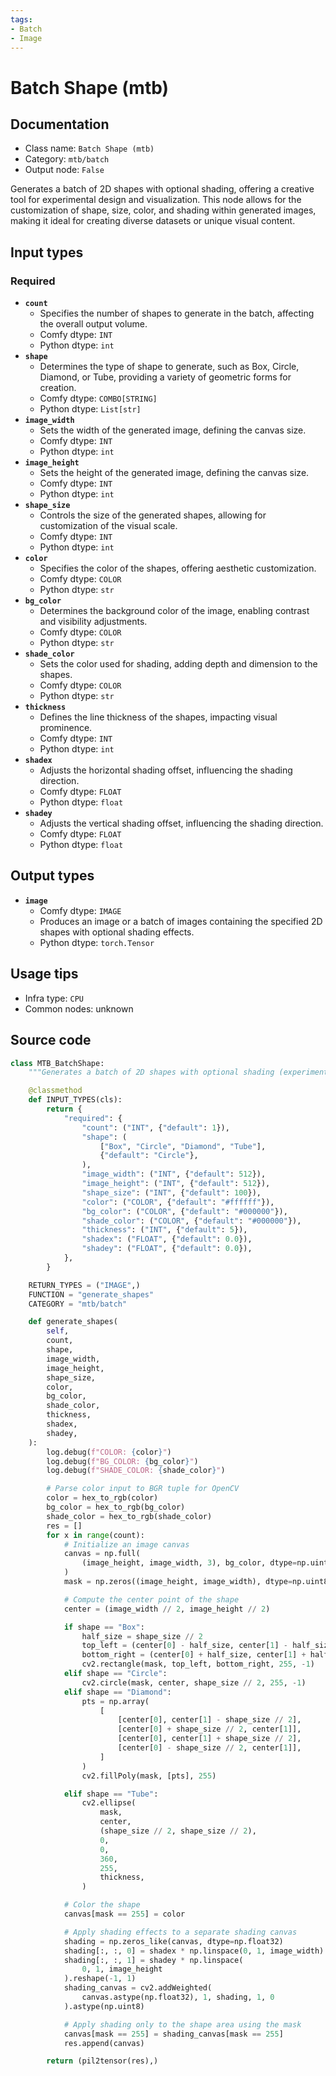 ```yaml
---
tags:
- Batch
- Image
---
```


# Batch Shape (mtb)
## Documentation
- Class name: `Batch Shape (mtb)`
- Category: `mtb/batch`
- Output node: `False`

Generates a batch of 2D shapes with optional shading, offering a creative tool for experimental design and visualization. This node allows for the customization of shape, size, color, and shading within generated images, making it ideal for creating diverse datasets or unique visual content.
## Input types
### Required
- **`count`**
    - Specifies the number of shapes to generate in the batch, affecting the overall output volume.
    - Comfy dtype: `INT`
    - Python dtype: `int`
- **`shape`**
    - Determines the type of shape to generate, such as Box, Circle, Diamond, or Tube, providing a variety of geometric forms for creation.
    - Comfy dtype: `COMBO[STRING]`
    - Python dtype: `List[str]`
- **`image_width`**
    - Sets the width of the generated image, defining the canvas size.
    - Comfy dtype: `INT`
    - Python dtype: `int`
- **`image_height`**
    - Sets the height of the generated image, defining the canvas size.
    - Comfy dtype: `INT`
    - Python dtype: `int`
- **`shape_size`**
    - Controls the size of the generated shapes, allowing for customization of the visual scale.
    - Comfy dtype: `INT`
    - Python dtype: `int`
- **`color`**
    - Specifies the color of the shapes, offering aesthetic customization.
    - Comfy dtype: `COLOR`
    - Python dtype: `str`
- **`bg_color`**
    - Determines the background color of the image, enabling contrast and visibility adjustments.
    - Comfy dtype: `COLOR`
    - Python dtype: `str`
- **`shade_color`**
    - Sets the color used for shading, adding depth and dimension to the shapes.
    - Comfy dtype: `COLOR`
    - Python dtype: `str`
- **`thickness`**
    - Defines the line thickness of the shapes, impacting visual prominence.
    - Comfy dtype: `INT`
    - Python dtype: `int`
- **`shadex`**
    - Adjusts the horizontal shading offset, influencing the shading direction.
    - Comfy dtype: `FLOAT`
    - Python dtype: `float`
- **`shadey`**
    - Adjusts the vertical shading offset, influencing the shading direction.
    - Comfy dtype: `FLOAT`
    - Python dtype: `float`
## Output types
- **`image`**
    - Comfy dtype: `IMAGE`
    - Produces an image or a batch of images containing the specified 2D shapes with optional shading effects.
    - Python dtype: `torch.Tensor`
## Usage tips
- Infra type: `CPU`
- Common nodes: unknown


## Source code
```python
class MTB_BatchShape:
    """Generates a batch of 2D shapes with optional shading (experimental)"""

    @classmethod
    def INPUT_TYPES(cls):
        return {
            "required": {
                "count": ("INT", {"default": 1}),
                "shape": (
                    ["Box", "Circle", "Diamond", "Tube"],
                    {"default": "Circle"},
                ),
                "image_width": ("INT", {"default": 512}),
                "image_height": ("INT", {"default": 512}),
                "shape_size": ("INT", {"default": 100}),
                "color": ("COLOR", {"default": "#ffffff"}),
                "bg_color": ("COLOR", {"default": "#000000"}),
                "shade_color": ("COLOR", {"default": "#000000"}),
                "thickness": ("INT", {"default": 5}),
                "shadex": ("FLOAT", {"default": 0.0}),
                "shadey": ("FLOAT", {"default": 0.0}),
            },
        }

    RETURN_TYPES = ("IMAGE",)
    FUNCTION = "generate_shapes"
    CATEGORY = "mtb/batch"

    def generate_shapes(
        self,
        count,
        shape,
        image_width,
        image_height,
        shape_size,
        color,
        bg_color,
        shade_color,
        thickness,
        shadex,
        shadey,
    ):
        log.debug(f"COLOR: {color}")
        log.debug(f"BG_COLOR: {bg_color}")
        log.debug(f"SHADE_COLOR: {shade_color}")

        # Parse color input to BGR tuple for OpenCV
        color = hex_to_rgb(color)
        bg_color = hex_to_rgb(bg_color)
        shade_color = hex_to_rgb(shade_color)
        res = []
        for x in range(count):
            # Initialize an image canvas
            canvas = np.full(
                (image_height, image_width, 3), bg_color, dtype=np.uint8
            )
            mask = np.zeros((image_height, image_width), dtype=np.uint8)

            # Compute the center point of the shape
            center = (image_width // 2, image_height // 2)

            if shape == "Box":
                half_size = shape_size // 2
                top_left = (center[0] - half_size, center[1] - half_size)
                bottom_right = (center[0] + half_size, center[1] + half_size)
                cv2.rectangle(mask, top_left, bottom_right, 255, -1)
            elif shape == "Circle":
                cv2.circle(mask, center, shape_size // 2, 255, -1)
            elif shape == "Diamond":
                pts = np.array(
                    [
                        [center[0], center[1] - shape_size // 2],
                        [center[0] + shape_size // 2, center[1]],
                        [center[0], center[1] + shape_size // 2],
                        [center[0] - shape_size // 2, center[1]],
                    ]
                )
                cv2.fillPoly(mask, [pts], 255)

            elif shape == "Tube":
                cv2.ellipse(
                    mask,
                    center,
                    (shape_size // 2, shape_size // 2),
                    0,
                    0,
                    360,
                    255,
                    thickness,
                )

            # Color the shape
            canvas[mask == 255] = color

            # Apply shading effects to a separate shading canvas
            shading = np.zeros_like(canvas, dtype=np.float32)
            shading[:, :, 0] = shadex * np.linspace(0, 1, image_width)
            shading[:, :, 1] = shadey * np.linspace(
                0, 1, image_height
            ).reshape(-1, 1)
            shading_canvas = cv2.addWeighted(
                canvas.astype(np.float32), 1, shading, 1, 0
            ).astype(np.uint8)

            # Apply shading only to the shape area using the mask
            canvas[mask == 255] = shading_canvas[mask == 255]
            res.append(canvas)

        return (pil2tensor(res),)

```
